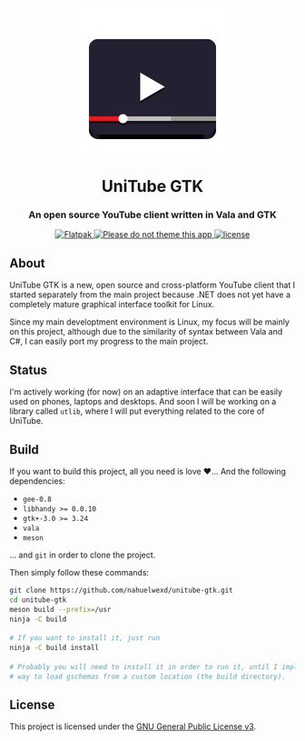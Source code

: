 <p align="center">
    <img src="data/icons/scalable/apps/com.gitlab.nahuelwexd.Unitube.svg"/>
</p>
<h1 align="center">UniTube GTK</h1>
<h3 align="center">An open source YouTube client written in Vala and GTK</h3>
<p align="center">
    <a href="https://github.com/nahuelwexd/unitube-gtk/commits/master">
        <img alt="Flatpak" src="https://github.com/nahuelwexd/unitube-gtk/workflows/Flatpak/badge.svg"/>
    </a>
    <a href="https://stopthemingmy.app/">
        <img alt="Please do not theme this app" src="https://stopthemingmy.app/badge.svg">
    </a>
    <a href="COPYING">
        <img alt="license" src="https://img.shields.io/github/license/nahuelwexd/unitube-gtk?label=License&logo=gnu">
    </a>
</p>

## About
UniTube GTK is a new, open source and cross-platform YouTube client that I
started separately from the main project because .NET does not yet have a
completely mature graphical interface toolkit for Linux.

Since my main developtment environment is Linux, my focus will be mainly on this
project, although due to the similarity of syntax between Vala and C#, I can
easily port my progress to the main project.

## Status
I'm actively working (for now) on an adaptive interface that can be easily used
on phones, laptops and desktops. And soon I will be working on a library called
`utlib`, where I will put everything related to the core of UniTube.

## Build
If you want to build this project, all you need is love ❤️... And the following
dependencies:

- `gee-0.8`
- `libhandy >= 0.0.10`
- `gtk+-3.0 >= 3.24`
- `vala`
- `meson`

... and `git` in order to clone the project.

Then simply follow these commands:

```sh
git clone https://github.com/nahuelwexd/unitube-gtk.git
cd unitube-gtk
meson build --prefix=/usr
ninja -C build

# If you want to install it, just run
ninja -C build install

# Probably you will need to install it in order to run it, until I implement a
# way to load gschemas from a custom location (the build directory).
```

## License
This project is licensed under the [GNU General Public License v3](COPYING).
